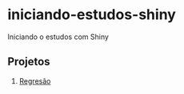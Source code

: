 # iniciando-estudos-shiny
Iniciando o estudos com Shiny 

## Projetos
1. [Regresão](https://luanprates01.shinyapps.io/Regressao/)
